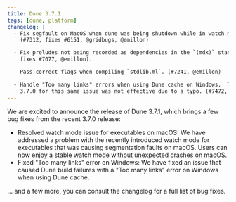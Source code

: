 ```yaml
---
title: Dune 3.7.1
tags: [dune, platform]
changelog: |
  - Fix segfault on MacOS when dune was being shutdown while in watch mode.
    (#7312, fixes #6151, @gridbugs, @emillon)

  - Fix preludes not being recorded as dependencies in the `(mdx)` stanza (#7109,
    fixes #7077, @emillon).

  - Pass correct flags when compiling `stdlib.ml`. (#7241, @emillon)

  - Handle "Too many links" errors when using Dune cache on Windows.  The fix in
    3.7.0 for this same issue was not effective due to a typo. (#7472, @nojb)
---
```


We are excited to announce the release of Dune 3.7.1, which brings a few bug
fixes from the recent 3.7.0 release:

- Resolved watch mode issue for executables on macOS: We have addressed a
  problem with the recently introduced watch mode for executables that was
  causing segmentation faults on macOS. Users can now enjoy a stable watch mode
  without unexpected crashes on macOS.
- Fixed "Too many links" error on Windows: We have fixed an issue that caused
  Dune build failures with a "Too many links" error on Windows when using Dune
  cache.
  
... and a few more, you can consult the changelog for a full list of bug fixes.